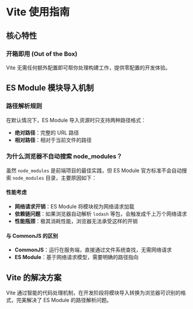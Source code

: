 # Vite 使用指南

## 核心特性

### 开箱即用 (Out of the Box)
Vite 无需任何额外配置即可帮你处理构建工作，提供零配置的开发体验。

## ES Module 模块导入机制

### 路径解析规则
在默认情况下，ES Module 导入资源时只支持两种路径格式：
- **绝对路径**：完整的 URL 路径
- **相对路径**：相对于当前文件的路径

### 为什么浏览器不自动搜索 node_modules？

虽然 `node_modules` 是前端项目的最佳实践，但 ES Module 官方标准不会自动搜索 `node_modules` 目录，主要原因如下：

#### 性能考虑
- **网络请求开销**：ES Module 将模块视为网络请求加载
- **依赖链问题**：如果浏览器自动解析 `lodash` 等包，会触发成千上万个网络请求
- **性能瓶颈**：极其消耗性能，浏览器无法承受这样的开销

#### 与 CommonJS 的区别
- **CommonJS**：运行在服务端，直接通过文件系统查找，无需网络请求
- **ES Module**：基于网络请求模型，需要明确的路径指向

## Vite 的解决方案

Vite 通过智能的代码处理机制，在开发阶段将模块导入转换为浏览器可识别的格式，完美解决了 ES Module 的路径解析问题。